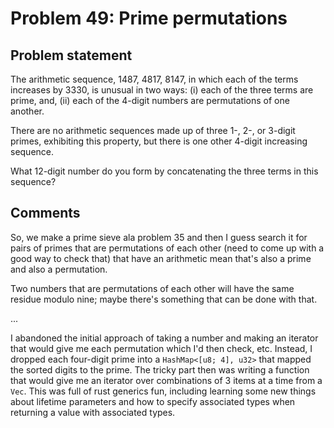 # Problem 49: Prime permutations

## Problem statement

The arithmetic sequence, 1487, 4817, 8147, in which each of the terms increases by 3330, is unusual in two ways: (i) each of the three terms are prime, and, (ii) each of the 4-digit numbers are permutations of one another.

There are no arithmetic sequences made up of three 1-, 2-, or 3-digit primes, exhibiting this property, but there is one other 4-digit increasing sequence.

What 12-digit number do you form by concatenating the three terms in this sequence?

## Comments

So, we make a prime sieve ala problem 35 and then I guess search it for pairs of primes that are permutations of each other
(need to come up with a good way to check that) that have an arithmetic mean that's also a prime and also a permutation.

Two numbers that are permutations of each other will have the same residue modulo nine; maybe there's something that can
be done with that.

...

I abandoned the initial approach of taking a number and making an iterator that would give me each permutation which I'd
then check, etc. Instead, I dropped each four-digit prime into a `HashMap<[u8; 4], u32>` that mapped the sorted digits
to the prime. The tricky part then was writing a function that would give me an iterator over combinations of 3 items
at a time from a `Vec`. This was full of rust generics fun, including learning some new things about lifetime
parameters and how to specify associated types when returning a value with associated types.